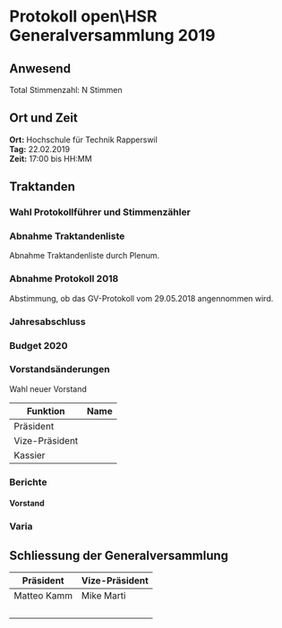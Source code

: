 # Protokoll open\HSR Generalversammlung 2019

## Anwesend

Total Stimmenzahl: N Stimmen 

## Ort und Zeit

**Ort:** Hochschule für Technik Rapperswil<br/>
**Tag:** 22.02.2019<br/>
**Zeit:** 17:00 bis HH:MM<br/>

## Traktanden

### Wahl Protokollführer und Stimmenzähler

### Abnahme Traktandenliste

Abnahme Traktandenliste durch Plenum.

### Abnahme Protokoll 2018

Abstimmung, ob das GV-Protokoll vom 29.05.2018 angennommen wird.

### Jahresabschluss

### Budget 2020

### Vorstandsänderungen

Wahl neuer Vorstand

|Funktion       |Name|
|---------------|----|
|Präsident      |    |
|Vize-Präsident |    |
|Kassier        |    |

### Berichte

#### Vorstand

### Varia

## Schliessung der Generalversammlung

Präsident   | Vize-Präsident
------------|-----------------
Matteo Kamm | Mike Marti
&nbsp; | &nbsp;
